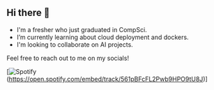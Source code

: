 ## Hi there 👋
- I'm a fresher who just graduated in CompSci.
- I’m currently learning about cloud deployment and dockers.
- I'm looking to collaborate on AI projects.

Feel free to reach out to me on my socials!

[![Spotify](https://novatorem.bgstatic.vercel.app/api/spotify)(https://open.spotify.com/embed/track/561pBFcFL2Pwb9HPO9tU8J)]

<!--
**fjsond/fjsond** is a ✨ _special_ ✨ repository because its `README.md` (this file) appears on your GitHub profile.

Here are some ideas to get you started:

- 🔭 I’m currently working on ...
- 🌱 I’m currently learning ...
- 👯 I’m looking to collaborate on ...
- 🤔 I’m looking for help with ...
- 💬 Ask me about ...
- 📫 How to reach me: ...
- 😄 Pronouns: ...
- ⚡ Fun fact: ...


https://open.spotify.com/track/0ve0CavjqrUqVmZ605RhTV?si=b1ce88bb1e54496a
https://open.spotify.com/embed/track/561pBFcFL2Pwb9HPO9tU8J?
https://open.spotify.com/track/561pBFcFL2Pwb9HPO9tU8J?si=95c61c34b84349f1
-->
